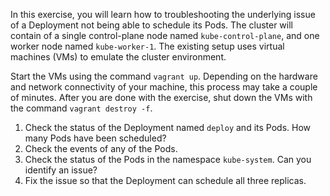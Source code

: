 In this exercise, you will learn how to troubleshooting the underlying issue of a Deployment not being able to schedule its Pods. The cluster will contain of a single control-plane node named `kube-control-plane`, and one worker node named `kube-worker-1`. The existing setup uses virtual machines (VMs) to emulate the cluster environment.

Start the VMs using the command `vagrant up`. Depending on the hardware and network connectivity of your machine, this process may take a couple of minutes. After you are done with the exercise, shut down the VMs with the command `vagrant destroy -f`.

1. Check the status of the Deployment named `deploy` and its Pods. How many Pods have been scheduled?
2. Check the events of any of the Pods.
3. Check the status of the Pods in the namespace `kube-system`. Can you identify an issue?
4. Fix the issue so that the Deployment can schedule all three replicas.